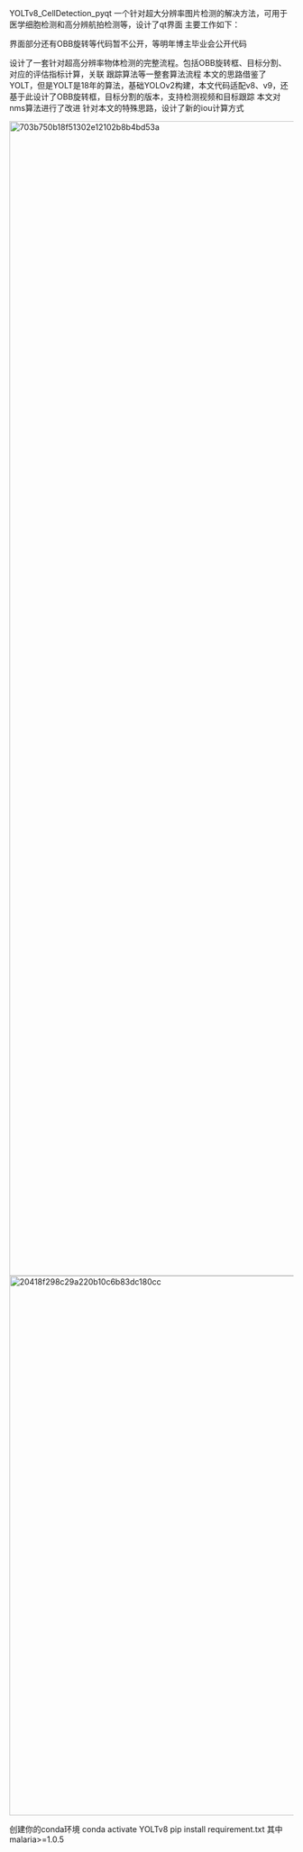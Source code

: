 YOLTv8_CellDetection_pyqt
一个针对超大分辨率图片检测的解决方法，可用于医学细胞检测和高分辨航拍检测等，设计了qt界面 主要工作如下：

界面部分还有OBB旋转等代码暂不公开，等明年博主毕业会公开代码

设计了一套针对超高分辨率物体检测的完整流程。包括OBB旋转框、目标分割、对应的评估指标计算，关联 跟踪算法等一整套算法流程 本文的思路借鉴了YOLT，但是YOLT是18年的算法，基础YOLOv2构建，本文代码适配v8、v9，还基于此设计了OBB旋转框，目标分割的版本，支持检测视频和目标跟踪 本文对nms算法进行了改进 针对本文的特殊思路，设计了新的iou计算方式


<img width="2048" alt="703b750b18f51302e12102b8b4bd53a" src="https://github.com/user-attachments/assets/6dc4dc3d-9bce-4522-b001-72b0d9cecc79">
<img width="957" alt="20418f298c29a220b10c6b83dc180cc" src="https://github.com/user-attachments/assets/9165926f-9a51-4a0c-8fd6-fc4149f66d50">


创建你的conda环境
conda activate YOLTv8 pip install requirement.txt 其中malaria>=1.0.5
